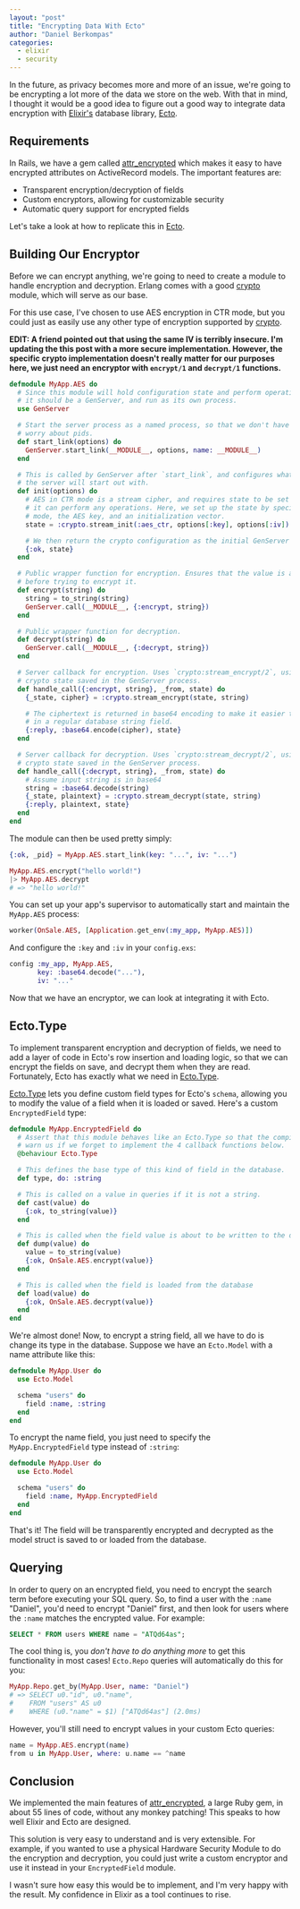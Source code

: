 ```yaml
---
layout: "post"
title: "Encrypting Data With Ecto"
author: "Daniel Berkompas"
categories:
  - elixir
  - security
---
```


In the future, as privacy becomes more and more of an issue, we're going to be
encrypting a lot more of the data we store on the web.  With that in mind, I
thought it would be a good idea to figure out a good way to integrate data
encryption with [Elixir's][elixir] database library, [Ecto][ecto].

## Requirements

In Rails, we have a gem called [attr_encrypted][attr_encrypted] which makes it
easy to have encrypted attributes on ActiveRecord models. The important
features are:

- Transparent encryption/decryption of fields
- Custom encryptors, allowing for customizable security
- Automatic query support for encrypted fields

Let's take a look at how to replicate this in [Ecto][ecto].

## Building Our Encryptor

Before we can encrypt anything, we're going to need to create a module to handle
encryption and decryption. Erlang comes with a good [crypto][crypto] module,
which will serve as our base.

For this use case, I've chosen to use AES encryption in CTR mode, but you could
just as easily use any other type of encryption supported by [crypto][crypto].

**EDIT: A friend pointed out that using the same IV is terribly insecure. I'm
updating the this post with a more secure implementation. However, the specific
crypto implementation doesn't really matter for our purposes here, we just need
an encryptor with `encrypt/1` and `decrypt/1` functions.**

```elixir
defmodule MyApp.AES do
  # Since this module will hold configuration state and perform operations,
  # it should be a GenServer, and run as its own process.
  use GenServer

  # Start the server process as a named process, so that we don't have to
  # worry about pids.
  def start_link(options) do
    GenServer.start_link(__MODULE__, options, name: __MODULE__)
  end

  # This is called by GenServer after `start_link`, and configures what state
  # the server will start out with.
  def init(options) do
    # AES in CTR mode is a stream cipher, and requires state to be set up before
    # it can perform any operations. Here, we set up the state by specifying the
    # mode, the AES key, and an initialization vector.
    state = :crypto.stream_init(:aes_ctr, options[:key], options[:iv])

    # We then return the crypto configuration as the initial GenServer state.
    {:ok, state}
  end

  # Public wrapper function for encryption. Ensures that the value is a string 
  # before trying to encrypt it.
  def encrypt(string) do
    string = to_string(string)
    GenServer.call(__MODULE__, {:encrypt, string})
  end

  # Public wrapper function for decryption.
  def decrypt(string) do
    GenServer.call(__MODULE__, {:decrypt, string})
  end

  # Server callback for encryption. Uses `crypto:stream_encrypt/2`, using the
  # crypto state saved in the GenServer process.
  def handle_call({:encrypt, string}, _from, state) do
    {_state, cipher} = :crypto.stream_encrypt(state, string)

    # The ciphertext is returned in base64 encoding to make it easier to store
    # in a regular database string field.
    {:reply, :base64.encode(cipher), state}
  end

  # Server callback for decryption. Uses `crypto:stream_decrypt/2`, using the
  # crypto state saved in the GenServer process.
  def handle_call({:decrypt, string}, _from, state) do
    # Assume input string is in base64
    string = :base64.decode(string)
    {_state, plaintext} = :crypto.stream_decrypt(state, string)
    {:reply, plaintext, state}
  end
end
```

The module can then be used pretty simply:

```elixir
{:ok, _pid} = MyApp.AES.start_link(key: "...", iv: "...")

MyApp.AES.encrypt("hello world!")
|> MyApp.AES.decrypt
# => "hello world!"
```

You can set up your app's supervisor to automatically start and maintain the 
`MyApp.AES` process:

```elixir
worker(OnSale.AES, [Application.get_env(:my_app, MyApp.AES)])
```

And configure the `:key` and `:iv` in your `config.exs`:

```elixir
config :my_app, MyApp.AES,
       key: :base64.decode("..."),
       iv: "..."
```

Now that we have an encryptor, we can look at integrating it with Ecto.

## Ecto.Type

To implement transparent encryption and decryption of fields, we need to add a
layer of code in Ecto's row insertion and loading logic, so that we can encrypt
the fields on save, and decrypt them when they are read. Fortunately, Ecto has
exactly what we need in [Ecto.Type][ecto_type].

[Ecto.Type][ecto_type] lets you define custom field types for Ecto's `schema`,
allowing you to modify the value of a field when it is loaded or saved. Here's a
custom `EncryptedField` type:

```elixir
defmodule MyApp.EncryptedField do
  # Assert that this module behaves like an Ecto.Type so that the compiler can
  # warn us if we forget to implement the 4 callback functions below.
  @behaviour Ecto.Type

  # This defines the base type of this kind of field in the database.
  def type, do: :string

  # This is called on a value in queries if it is not a string.
  def cast(value) do
    {:ok, to_string(value)}
  end

  # This is called when the field value is about to be written to the database
  def dump(value) do
    value = to_string(value)
    {:ok, OnSale.AES.encrypt(value)}
  end

  # This is called when the field is loaded from the database
  def load(value) do
    {:ok, OnSale.AES.decrypt(value)}
  end
end
```

We're almost done! Now, to encrypt a string field, all we have to do is change
its type in the database. Suppose we have an `Ecto.Model` with a name attribute
like this:

```elixir
defmodule MyApp.User do
  use Ecto.Model

  schema "users" do
    field :name, :string
  end
end
```

To encrypt the name field, you just need to specify the `MyApp.EncryptedField`
type instead of `:string`:

```elixir
defmodule MyApp.User do
  use Ecto.Model

  schema "users" do
    field :name, MyApp.EncryptedField
  end
end
```

That's it! The field will be transparently encrypted and decrypted as the model
struct is saved to or loaded from the database.

## Querying

In order to query on an encrypted field, you need to encrypt the search term
before executing your SQL query. So, to find a user with the `:name` "Daniel",
you'd need to encrypt "Daniel" first, and then look for users where the `:name`
matches the encrypted value. For example:

```sql
SELECT * FROM users WHERE name = "ATQd64as";
```

The cool thing is, you _don't have to do anything more_ to get this
functionality in most cases! `Ecto.Repo` queries will automatically do this for
you:

```elixir
MyApp.Repo.get_by(MyApp.User, name: "Daniel")
# => SELECT u0."id", u0."name", 
#    FROM "users" AS u0 
#    WHERE (u0."name" = $1) ["ATQd64as"] (2.0ms)
```

However, you'll still need to encrypt values in your custom Ecto queries:

```elixir
name = MyApp.AES.encrypt(name)
from u in MyApp.User, where: u.name == ^name
```

## Conclusion

We implemented the main features of [attr_encrypted][attr_encrypted], a large
Ruby gem, in about 55 lines of code, without any monkey patching! This speaks to
how well Elixir and Ecto are designed.

This solution is very easy to understand and is very extensible. For example, if
you wanted to use a physical Hardware Security Module to do the encryption and
decryption, you could just write a custom encryptor and use it instead in your
`EncryptedField` module.

I wasn't sure how easy this would be to implement, and I'm very happy with the
result. My confidence in Elixir as a tool continues to rise.

[crypto]: http://www.erlang.org/doc/man/crypto.html
[elixir]: https://github.com/elixir-lang/elixir
[ecto]: https://github.com/elixir-lang/ecto
[ecto_type]: http://hexdocs.pm/ecto/Ecto.Type.html
[attr_encrypted]: https://github.com/attr-encrypted/attr_encrypted
